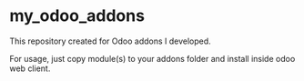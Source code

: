 # my_odoo_addons
This repository created for Odoo addons I developed.

For usage, just copy module(s) to your addons folder and install inside odoo web client.

